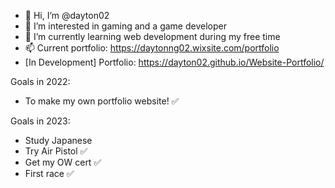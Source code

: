 - 👋 Hi, I’m @dayton02
- 👀 I’m interested in gaming and a game developer 
- 🌱 I’m currently learning web development during my free time
- 📫 Current portfolio: https://daytonng02.wixsite.com/portfolio
- [In Development] Portfolio: https://dayton02.github.io/Website-Portfolio/

           
           
 Goals in 2022:
 - To make my own portfolio website! ✅
 
 Goals in 2023:
 - Study Japanese
 - Try Air Pistol ✅
 - Get my OW cert ✅
 - First race ✅
<!---
dayton02/dayton02 is a ✨ special ✨ repository because its `README.md` (this file) appears on your GitHub profile.
You can click the Preview link to take a look at your changes.
--->
